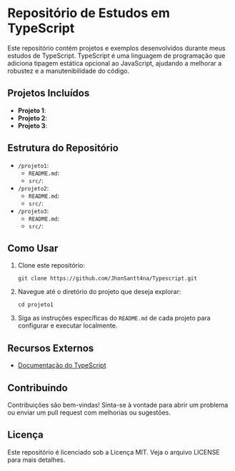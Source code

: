 # Repositório de Estudos em TypeScript

Este repositório contém projetos e exemplos desenvolvidos durante meus estudos de TypeScript.
TypeScript é uma linguagem de programação que adiciona tipagem estática opcional ao JavaScript, ajudando a melhorar a robustez e a manutenibilidade do código.

## Projetos Incluídos

- **Projeto 1**:
- **Projeto 2**:
- **Projeto 3**:
  
## Estrutura do Repositório

- `/projeto1`: 
  - `README.md`: 
  - `src/`:
- `/projeto2`: 
  - `README.md`: 
  - `src/`: 
- `/projeto3`: 
  - `README.md`: 
  - `src/`: 

## Como Usar

1. Clone este repositório:
   ```
   git clone https://github.com/JhonSantt4na/Typescript.git
   ```

2. Navegue até o diretório do projeto que deseja explorar:
   ```
   cd projeto1
   ```

3. Siga as instruções específicas do `README.md` de cada projeto para configurar e executar localmente.

## Recursos Externos

- [Documentação do TypeScript](https://www.typescriptlang.org/docs/)

## Contribuindo

Contribuições são bem-vindas! Sinta-se à vontade para abrir um problema ou enviar um pull request com melhorias ou sugestões.

## Licença

Este repositório é licenciado sob a Licença MIT. Veja o arquivo LICENSE para mais detalhes.
